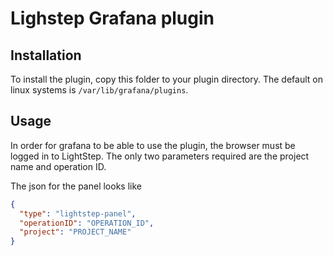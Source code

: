 # Lighstep Grafana plugin

## Installation
To install the plugin, copy this folder to your plugin directory. The default on linux
systems is `/var/lib/grafana/plugins`.

## Usage
In order for grafana to be able to use the plugin, the browser must be logged in to LightStep. The
only two parameters required are the project name and operation ID.

The json for the panel looks like
```json
{
  "type": "lightstep-panel",
  "operationID": "OPERATION_ID",
  "project": "PROJECT_NAME"
}
```
